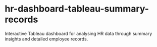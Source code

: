 # hr-dashboard-tableau-summary-records
Interactive Tableau dashboard for analysing HR data through summary insights and detailed employee records.
